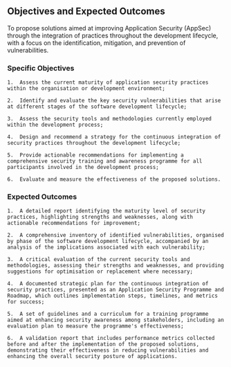 ## Objectives and Expected Outcomes

To propose solutions aimed at improving Application Security (AppSec) through the integration of practices throughout the development lifecycle, with a focus on the identification, mitigation, and prevention of vulnerabilities.

### Specific Objectives

    1.  Assess the current maturity of application security practices within the organisation or development environment;
    
    2.  Identify and evaluate the key security vulnerabilities that arise at different stages of the software development lifecycle;
    
    3.  Assess the security tools and methodologies currently employed within the development process;

    4.  Design and recommend a strategy for the continuous integration of security practices throughout the development lifecycle;

    5.  Provide actionable recommendations for implementing a comprehensive security training and awareness programme for all participants involved in the development process;

    6.  Evaluate and measure the effectiveness of the proposed solutions.

### Expected Outcomes

    1.  A detailed report identifying the maturity level of security practices, highlighting strengths and weaknesses, along with actionable recommendations for improvement;

    2.  A comprehensive inventory of identified vulnerabilities, organised by phase of the software development lifecycle, accompanied by an analysis of the implications associated with each vulnerability;

    3.  A critical evaluation of the current security tools and methodologies, assessing their strengths and weaknesses, and providing suggestions for optimisation or replacement where necessary;

    4.  A documented strategic plan for the continuous integration of security practices, presented as an Application Security Programme and Roadmap, which outlines implementation steps, timelines, and metrics for success;

    5.  A set of guidelines and a curriculum for a training programme aimed at enhancing security awareness among stakeholders, including an evaluation plan to measure the programme's effectiveness;

    6.  A validation report that includes performance metrics collected before and after the implementation of the proposed solutions, demonstrating their effectiveness in reducing vulnerabilities and enhancing the overall security posture of applications.